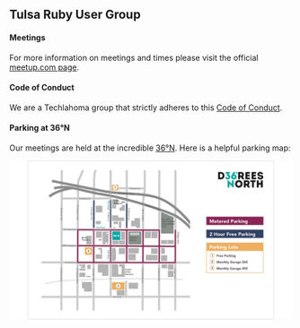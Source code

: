 ## Tulsa Ruby User Group
#### Meetings

For more information on meetings and times please visit the official [meetup.com page](http://tulsarb.org).

#### Code of Conduct

We are a Techlahoma group that strictly adheres to this [Code of Conduct](http://www.techlahoma.org/code-of-conduct/).

#### Parking at 36°N

Our meetings are held at the incredible [36°N](http://36n.co). Here is a helpful parking map:

![36°N Parking](36n_parking.jpeg "36°N Parking")
